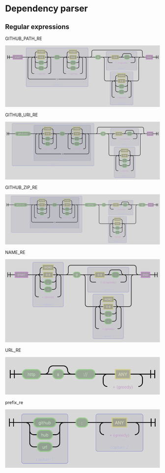 # Dependency parser

## Regular expressions

GITHUB\_PATH\_RE

![](../.gitbook/assets/GITHUB_PATH_RE%20%282%29.png)

GITHUB\_URI\_RE

![](../.gitbook/assets/GITHUB_URI_RE%20%286%29.png)

GITHUB\_ZIP\_RE

![](../.gitbook/assets/GITHUB_ZIP_RE%20%286%29%20%284%29.png)

NAME\_RE

![](../.gitbook/assets/NAME_RE%20%282%29.png)

URL\_RE

![](../.gitbook/assets/URL_RE.png)

prefix\_re

![](../.gitbook/assets/prefix_re%20%283%29.png)

